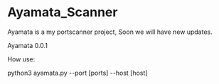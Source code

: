 # Ayamata_Scanner
Ayamata is a my portscanner project, Soon we will have new updates.

Ayamata 0.0.1

How use: 

python3 ayamata.py --port [ports] --host [host]
